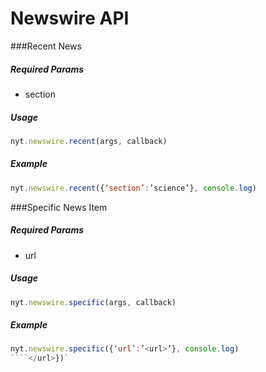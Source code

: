 # Newswire API

###Recent News

##### *Required Params*

- section

##### *Usage*
```javascript
nyt.newswire.recent(args, callback)
```

##### *Example*
```javascript
nyt.newswire.recent({‘section’:’science’}, console.log)
```

###Specific News Item

##### *Required Params*

- url

##### *Usage*
```javascript
nyt.newswire.specific(args, callback)
```

##### *Example*
```javascript
nyt.newswire.specific({‘url’:’<url>’}, console.log)
````</url>})`
